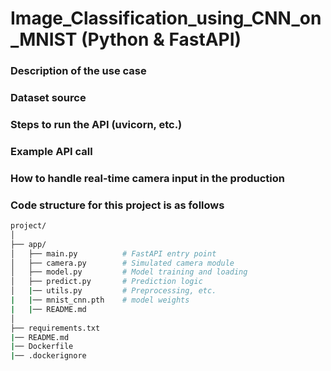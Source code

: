 # Image_Classification_using_CNN_on_MNIST (Python & FastAPI)

### Description of the use case
### Dataset source
### Steps to run the API (uvicorn, etc.)
### Example API call
### How to handle real-time camera input in the production

### Code structure for this project is as follows
```bash
project/
│
├── app/
│   ├── main.py          # FastAPI entry point
│   ├── camera.py        # Simulated camera module
│   ├── model.py         # Model training and loading
│   ├── predict.py       # Prediction logic
│   |── utils.py         # Preprocessing, etc.
|   |── mnist_cnn.pth    # model weights
|   |── README.md        
│  
├── requirements.txt
|── README.md
|── Dockerfile
|── .dockerignore

```
